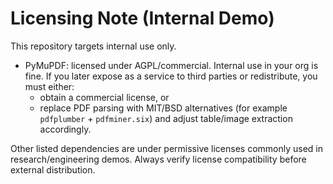 # Licensing Note (Internal Demo)

This repository targets internal use only.

- PyMuPDF: licensed under AGPL/commercial. Internal use in your org is fine. If you later expose as a service to third parties or redistribute, you must either:
  - obtain a commercial license, or
  - replace PDF parsing with MIT/BSD alternatives (for example `pdfplumber` + `pdfminer.six`) and adjust table/image extraction accordingly.

Other listed dependencies are under permissive licenses commonly used in research/engineering demos. Always verify license compatibility before external distribution.

